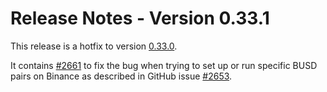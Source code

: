 # Release Notes - Version 0.33.1

This release is a hotfix to version [0.33.0](/release-notes/0.33.0).

It contains [#2661](https://github.com/hummingbot/hummingbot/pull/2661) to fix the bug when trying to set up or run specific BUSD pairs on Binance as described in GitHub issue [#2653](https://github.com/hummingbot/hummingbot/issues/2653).
